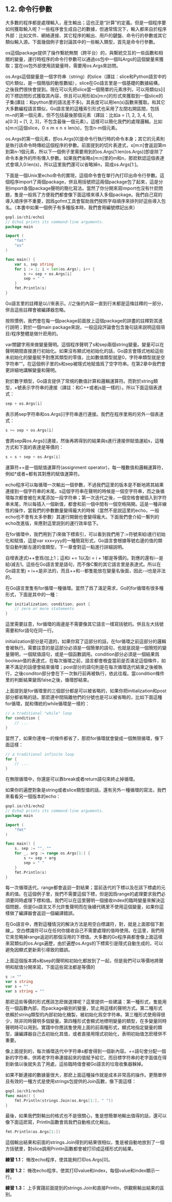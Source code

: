 ## 1.2. 命令行參數

大多數的程序都是處理輸入，産生輸出；這也正是“計算”的定義。但是一個程序要如何獲取輸入呢？一些程序會生成自己的數據，但通常情況下，輸入都來自於程序外部：比如文件、網絡連接、其它程序的輸出、用戶的鍵盤、命令行的參數或其它類似輸入源。下面幾個例子會討論其中的一些輸入類型，首先是命令行參數。

os這個package提供了操作繫統無關（跨平台）的，與繫統交互的一些函數和相關的變量，運行時程序的命令行參數可以通過os包中一個叫Args的這個變量來獲取；當在os包外部使用該變量時，需要用os.Args來訪問。

os.Args這個變量是一個字符串（string）的slice（譯註：slice和Python語言中的切片類似，是一個簡版的動態數組），slice在Go語言里是一個基礎的數據結構，之後我們很快會提到。現在可以先把slice當一個簡單的元素序列，可以用類似s[i]的下標訪問形式獲取其內容，併且可以用形如s[m:n]的形式來獲取到一個slice的子集(譯註：和python里的語法差不多)。其長度可以用len(s)函數來獲取。和其它大多數編程語言類似，Go語言里的這種索引形式也采用了左閉右開區間，包括m~n的第一個元素，但不包括最後那個元素（譯註：比如a = [1, 2, 3, 4, 5], a[0:3] = [1, 2, 3]，不包含最後一個元素）。這樣可以簡化我們的處理邏輯。比如s[m:n]這個slice，0 ≤ m ≤ n ≤ len(s)，包含n-m個元素。

os.Args的第一個元素，卽os.Args[0]是命令行執行時的命令本身；其它的元素則是執行該命令時傳給這個程序的參數。前面提到的切片表達式，s[m:n]會返迴第m到第n-1個元素，所以下一個例子里需要用到的os.Args[1:len(os.Args)]卽是除了命令本身外的所有傳入參數。如果我們省略s[m:n]里的m和n，那麽默認這個表達式會填入0:len(s)，所以這里我們還可以省略掉n，寫成os.Args[1:]。

下面是一個Unix里echo命令的實現，這個命令會在單行內打印出命令行參數。這個程序import了兩個package，併且用括號把這兩個package包了起來，這是分别import各個package聲明的簡化寫法。當然了你分開來寫import也沒有什麽問題，隻是一般爲了方便我們都會像下面這樣來導入多個package。我們自己寫的導入順序併不重要，因爲gofmt工具會幫助我們按照字母順序來排列好這些導入包名。（本書中如果一個例子有多種版本時，我們會用編號標記出來）

```go
gopl.io/ch1/echo1
// Echo1 prints its command-line arguments.
package main

import (
	"fmt"
	"os"
)

func main() {
	var s, sep string
	for i := 1; i < len(os.Args); i++ {
		s += sep + os.Args[i]
		sep = " "
	}
	fmt.Println(s)
}
```

Go語言里的註釋是以//來表示。//之後的內容一直到行末都是這條註釋的一部分，併且這些註釋會被編譯器忽略。

按照慣例，我們會在每一個package前面放上這個package的詳盡的註釋對其進行説明；對於一個main package來説，一般這段評論會包含幾句話來説明這個項目/程序整體是做什麽用的。

var關鍵字用來做變量聲明。這個程序聲明了s和sep兩個string變量。變量可以在聲明期間直接進行初始化。如果沒有顯式地初始化的話，Go語言會隱式地給這些未初始化的變量賦予對應其類型的零值，比如數值類型就是0，字符串類型就是空字符串“”。在這個例子里的s和sep被隱式地賦值爲了空字符串。在第2章中我們會更詳細地講解變量和聲明。

對於數字類型，Go語言提供了常規的數值計算和邏輯運算符。而對於string類型，+號表示字符串的連接（譯註：和C++或者js是一樣的）。所以下面這個表達式：

```go
sep + os.Args[i]
```

表示將sep字符串和os.Args[i]字符串進行連接。我們在程序里用的另外一個表達式：

```go
s += sep + os.Args[i]
```

會將sep與os.Args[i]連接，然後再將得到的結果與s進行連接併賦值運給s，這種方式和下面的表達是等價的：

```go
s = s + sep + os.Args[i]
```

運算符+=是一個賦值運算符(assignment operator)，每一種數值和邏輯運算符，例如*或者+都有其對應的賦值運算符。

echo程序可以每循環一次輸出一個參數，不過我們這里的版本是不斷地將其結果連接到一個字符串的末尾。s這個字符串在聲明的時候是一個空字符串，而之後循環每次都會被在末尾添加一段字符串；第一次迭代之後，一個空格會被插入到字符串末尾，所以每插入一個新值，都會和前一個中間有一個空格隔開。這是一種非線性的操作，當我們的參數數量變得龐大的時候（當然不是説這里的echo，一般echo也不會有太多參數）其運行開銷也會變得龐大。下面我們會介紹一繫列的echo改進版，來應對這里説到的運行效率低下。

在for循環中，我們用到了i來做下標索引，可以看到我們用了:=符號來給i進行初始化和賦值，這是var xxx=yyy的一種簡寫形式，Go語言會根據等號右邊的值的類型自動判斷左邊的值類型，下一章會對這一點進行詳細説明。

自增表達式i++會爲i加上1；這和i += 1以及i = i + 1都是等價的。對應的還有i--是給i減去1。這些在Go語言里是語句，而不像C繫的其它語言里是表達式。所以在Go語言里j = i++是非法的，而且++和--都隻能放在變量名後面，因此--i也是非法的。

在Go語言里隻有for循環一種循環。當然了爲了滿足需求，Go的for循環有很多種形式，下面是其中的一種：

```go
for initialization; condition; post {
	// zero or more statements
}
```

這里需要註意，for循環的兩邊是不需要像其它語言一樣寫括號的。併且左大括號需要和for語句在同一行。

initialization部分是可選的，如果你寫了這部分的話，在for循環之前這部分的邏輯會被執行。需要註意的是這部分必須是一個簡單的語句，也就是説是一個簡短的變量聲明，一個賦值語句，或是一個函數調用。condition部分必須是一個結果爲boolean值的表達式，在每次循環之前，語言都會檢査當前是否滿足這個條件，如果不滿足的話便會結束循環；post部分的語句則是在每次循環迭代結束之後被執行，之後conditon部分會在下一次執行前再被執行，依此往複。當condition條件里的判斷結果變爲false之後，循環卽結束。

上面提到是for循環里的三個部分都是可以被省略的，如果你把initialization和post部分都省略的話，那麽連中間隔離他們的分號也是可以被省略的，比如下面這種for循環，就和傳統的while循環是一樣的：

```go
// a traditional "while" loop
for condition {
	// ...
}
```

當然了，如果你連唯一的條件都省了，那麽for循環就會變成一個無限循環，像下面這樣：

```go
// a traditional infinite loop
for {
	// ...
}
```

在無限循環中，你還是可以靠break或者return語句來終止掉循環。

如果你的遍歷對象是string或者slice類型值的話，還有另外一種循環的寫法，我們來看看另一個版本的echo：

```go
gopl.io/ch1/echo2
// Echo2 prints its command-line arguments.
package main

import (
	"fmt"
)

func main() {
	s, sep := "", ""
	for _, arg := range os.Args[1:] {
		s += sep + arg
		sep = " "
	}
	fmt.Println(s)
}
```

每一次循環迭代，range都會返迴一對結果；當前迭代的下標以及在該下標處的元素的值。在這個例子里，我們不需要這個下標，但是因爲range的處理要求我們必須要同時處理下標和值。我們可以在這里聲明一個接收index的臨時變量來解決這個問題，但是Go語言又不允許隻聲明而在後續代碼里不使用這個變量，如果你這樣做了編譯器會返迴一個編譯錯誤。

在Go語言中，應對這種情況的解決方法是用空白標識符，對，就是上面那個下劃線_。空白標識符可以在任何你接收自己不需要處理的值時使用。在這里，我們用它來忽略掉range返迴的那個沒用的下標值。大多數的Go程序員都會像上面這樣來寫類似的os.Args遍歷，由於遍歷os.Args的下標索引是隱式自動生成的，可以避免因顯式更新索引導致的錯誤。

上面這個版本將s和sep的聲明和初始化都放到了一起，但是我們可以等價地將聲明和賦值分開來寫，下面這些寫法都是等價的

```go
s := ""
var s string
var s = ""
var s string = ""
```

那麽這些等價的形式應該怎麽做選擇呢？這里提供一些建議：第一種形式，隻能用在一個函數內部，而package級别的變量，禁止用這樣的聲明方式。第二種形式依賴於string類型的內部初始化機製，被初始化爲空字符串。第三種形式使用得很少，除非同時聲明多個變量。第四種形式會顯式地標明變量的類型，在多變量同時聲明時可以用到。實踐中你應該隻使用上面的前兩種形式，顯式地指定變量的類型，讓編譯器自己去初始化其值，或者直接用隱式初始化，表明初始值怎麽樣併不重要。

像上面提到的，每次循環迭代中字符串s都會得到一個新內容。+=語句會分配一個新的字符串，併將老字符串連接起來的值賦予給它。而目標字符串的老字面值在得到新值以後就失去了用處，這些臨時值會被Go語言的垃圾收集器榦掉。

如果不斷連接的數據量很大，那麽上面這種操作就是成本非常高的操作。更簡單併且有效的一種方式是使用strings包提供的Join函數，像下面這樣：

```go
gopl.io/ch1/echo3
func main() {
	fmt.Println(strings.Join(os.Args[1:], " "))
}
```

最後，如果我們對輸出的格式也不是很關心，隻是想簡單地輸出值得的話，還可以像下面這麽寫，Println函數會爲我們自動格式化輸出。

```go
fmt.Println(os.Args[1:])
```

這個輸出結果和前面的strings.Join得到的結果很相似，隻是被自動地放到了一個方括號里，對slice調用Println函數都會被打印成這樣形式的結果。

**練習 1.1：** 脩改echo程序，使其能夠打印os.Args[0]。

**練習 1.2：** 脩改echo程序，使其打印value和index，每個value和index顯示一行。

**練習 1.3：** 上手實踐前面提到的strings.Join和直接Println，併觀察輸出結果的區别。

